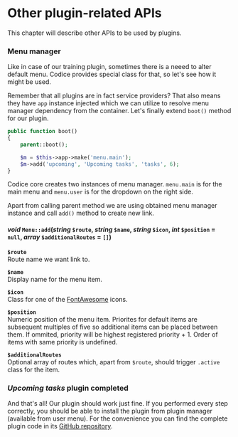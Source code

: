 # Other plugin-related APIs
This chapter will describe other APIs to be used by plugins.

### Menu manager
Like in case of our training plugin, sometimes there is a neeed to alter default
menu. Codice provides special class for that, so let's see how it might be used.

Remember that all plugins are in fact service providers? That also means they have
`app` instance injected which we can utilize to resolve menu manager dependency
from the container. Let's finally extend `boot()` method for our plugin.

```php
public function boot()
{
    parent::boot();

    $m = $this->app->make('menu.main');
    $m->add('upcoming', 'Upcoming tasks', 'tasks', 6);
}
```

<div class="alert alert-info">
Codice core creates two instances of menu manager. <code>menu.main</code> is for
the main menu and <code>menu.user</code> is for the dropdown on the right side.
</div>

Apart from calling parent method we are using obtained menu manager instance and
call `add()` method to create new link.

#### *void* `Menu::add`(*string* `$route`, *string* `$name`, *string* `$icon`, *int* `$position` = `null`, *array* `$additionalRoutes` = `[]`)

**`$route`**  
Route name we want link to.

**`$name`**  
Display name for the menu item.

**`$icon`**  
Class for one of the [FontAwesome][fontawesome] icons.

**`$position`**  
Numeric position of the menu item. Priorites for default items are subsequent
multiples of five so additional items can be placed between them. If ommited,
priority will be highest registered priority + 1. Order of items with same
priority is undefined.

**`$additionalRoutes`**  
Optional array of routes which, apart from `$route`, should trigger `.active`
class for the item.

### *Upcoming tasks* plugin completed
And that's all! Our plugin should work just fine. If you performed every step
correctly, you should be able to install the plugin from plugin manager (available
from user menu). For the convenience you can find the complete plugin code in its
[GitHub repository][docs-upcoming].


[fontawesome]: http://fontawesome.io/icons/
[docs-upcoming]: https://github.com/getcodice/plugin-docs-upcoming
